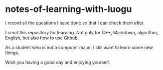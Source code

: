 # notes-of-learning-with-luogu
I record all the questions I have done so that I can check them after.

I creat this repository for learning. Not only for C++, Markdown, algorithm, English, but also how to use [Github](www.github.com).

As a student who is not a computer major, I still want to learn some new things. 

Wish you having a good day and enjoying yourself.
